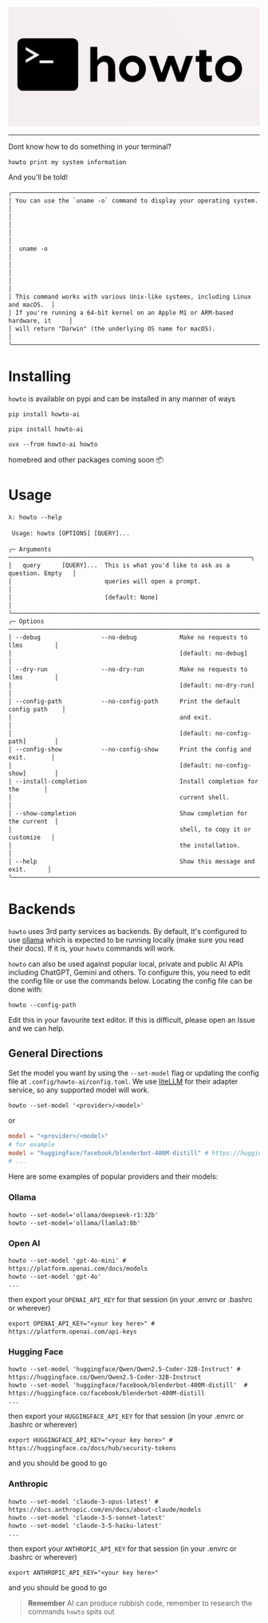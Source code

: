 <p align="center">
 <picture>
  <img alt="howto logo" src="https://github.com/GitToby/howto-ai/raw/main/docs/assets/logo.png">
</picture>
</p>

---

Dont know how to do something in your terminal?

```
howto print my system information
```

And you'll be told!

```
╭────────────────────────────────────────────────────────────────────────────────╮
│ You can use the `uname -o` command to display your operating system.           │
│                                                                                │
│                                                                                │
│  uname -o                                                                      │
│                                                                                │
│                                                                                │
│ This command works with various Unix-like systems, including Linux and macOS.  │
│ If you're running a 64-bit kernel on an Apple M1 or ARM-based hardware, it     │
│ will return "Darwin" (the underlying OS name for macOS).                       │
╰────────────────────────────────────────────────────────────────────────────────╯
```

# Installing

`howto` is available on pypi and can be installed in any manner of ways

```shell
pip install howto-ai
```

```shell
pipx install howto-ai
```

```shell
uvx --from howto-ai howto
```

homebred and other packages coming soon 📦 

# Usage

```shell
λ: howto --help

 Usage: howto [OPTIONS] [QUERY]...

╭─ Arguments ────────────────────────────────────────────────────────────────────╮
│   query      [QUERY]...  This is what you'd like to ask as a question. Empty   │
│                          queries will open a prompt.                           │
│                          [default: None]                                       │
╰────────────────────────────────────────────────────────────────────────────────╯
╭─ Options ──────────────────────────────────────────────────────────────────────╮
│ --debug                 --no-debug            Make no requests to llms         │
│                                               [default: no-debug]              │
│ --dry-run               --no-dry-run          Make no requests to llms         │
│                                               [default: no-dry-run]            │
│ --config-path           --no-config-path      Print the default config path    │
│                                               and exit.                        │
│                                               [default: no-config-path]        │
│ --config-show           --no-config-show      Print the config and exit.       │
│                                               [default: no-config-show]        │
│ --install-completion                          Install completion for the       │
│                                               current shell.                   │
│ --show-completion                             Show completion for the current  │
│                                               shell, to copy it or customize   │
│                                               the installation.                │
│ --help                                        Show this message and exit.      │
╰────────────────────────────────────────────────────────────────────────────────╯
```

# Backends

`howto` uses 3rd party services as backends. By default, It's configured to use [ollama](https://ollama.com/) which is
expected to be running locally (make sure you read their docs). If it is, your `howto` commands will work.

`howto` can also be used against popular local, private and public AI APIs including ChatGPT, Gemini and others. To
configure this, you need to edit the config file or use the commands below. Locating the config file can be done with:

```shell
howto --config-path
```

Edit this in your favourite text editor. If this is difficult, please open an Issue and we can help.

## General Directions

Set the model you want by using the `--set-model` flag or updating the config file at `.config/howto-ai/config.toml`. We use [liteLLM](https://docs.litellm.ai/docs/providers) for their adapter service, so any supported model will work.

```shell
howto --set-model '<provider>/<model>'
```
or
```toml
model = "<provider>/<model>"
# for example
model = "huggingface/facebook/blenderbot-400M-distill" # https://huggingface.co/facebook/blenderbot-400M-distill
# ...
```

Here are some examples of popular providers and their models:
### Ollama


```shell
howto --set-model='ollama/deepseek-r1:32b'
howto --set-model='ollama/llamla3:8b'
```

### Open AI

```shell
howto --set-model 'gpt-4o-mini' # https://platform.openai.com/docs/models
howto --set-model 'gpt-4o'
...
```
then export your `OPENAI_API_KEY` for that session (in your .envrc or .bashrc or wherever)

```shell
export OPENAI_API_KEY="<your key here>" # https://platform.openai.com/api-keys
```

### Hugging Face

```shell
howto --set-model 'huggingface/Qwen/Qwen2.5-Coder-32B-Instruct' # https://huggingface.co/Qwen/Qwen2.5-Coder-32B-Instruct
howto --set-model 'huggingface/facebook/blenderbot-400M-distill'  # https://huggingface.co/facebook/blenderbot-400M-distill
...
```
then export your `HUGGINGFACE_API_KEY` for that session (in your .envrc or .bashrc or wherever)

```shell
export HUGGINGFACE_API_KEY="<your key here>" # https://huggingface.co/docs/hub/security-tokens
```

and you should be good to go

### Anthropic

```shell
howto --set-model 'claude-3-opus-latest' # https://docs.anthropic.com/en/docs/about-claude/models
howto --set-model 'claude-3-5-sonnet-latest'
howto --set-model 'claude-3-5-haiku-latest'
...
```

then export your `ANTHROPIC_API_KEY` for that session (in your .envrc or .bashrc or wherever)

```shell
export ANTHROPIC_API_KEY="<your key here>" 
```

and you should be good to go

> **Remember** AI can produce rubbish code, remember to research the commands `howto` spits out

